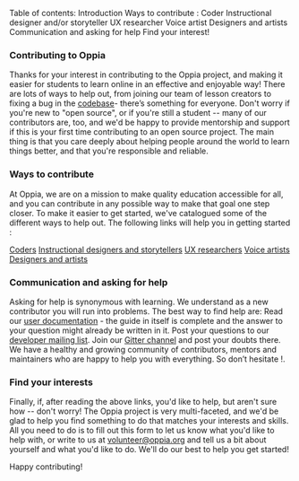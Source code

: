  
Table of contents:
Introduction
Ways to contribute :
Coder
Instructional designer and/or storyteller
UX researcher
Voice artist
Designers and artists
Communication and asking for help
Find your interest!
 
### Contributing to Oppia
Thanks for your interest in contributing to the Oppia project, and making it easier for students to learn online in an effective and enjoyable way!
There are lots of ways to help out, from joining our team of lesson creators to fixing a bug in the [codebase](https://github.com/oppia/oppia/)- there’s something for everyone. Don't worry if you're new to "open source", or if you're still a student -- many of our contributors are, too, and we'd be happy to provide mentorship and support if this is your first time contributing to an open source project. The main thing is that you care deeply about helping people around the world to learn things better, and that you're responsible and reliable.
 
### Ways to contribute
At Oppia, we are on a mission to make quality education accessible for all, and you can contribute in any possible way to make that goal one step closer.
To make it easier to get started, we've catalogued some of the different ways to help out. The following links will help you in getting started :
 
[Coders](https://github.com/oppia/oppia/wiki/Contributing-code-to-Oppia)
[Instructional designers and storytellers](https://github.com/oppia/oppia/wiki/Teaching-with-Oppia)
[UX researchers](https://github.com/oppia/oppia/wiki/Conducting-research-with-students)
[Voice artists](https://github.com/oppia/oppia/wiki/Instructions-for-voice-artists)
[Designers and artists](https://github.com/oppia/oppia/wiki/Contributing-to-Oppia%27s-design)
 
### Communication and asking for help
Asking for help is synonymous with learning. We understand as a new contributor you will run into problems. The best way to find help are:
Read our [user documentation](http://oppia.github.io/) - the guide in itself is complete and the answer to your question might already be written in it.
Post your questions to our [developer mailing list](https://groups.google.com/forum/?fromgroups#!forum/oppia-dev).
Join our [Gitter channel](https://gitter.im/oppia/oppia-chat) and post your doubts there.
We have a healthy and growing community of contributors, mentors and maintainers who are happy to help you with everything. So don’t hesitate !. 
 
 
### Find your interests
Finally, if, after reading the above links, you'd like to help, but aren't sure how -- don't worry! The Oppia project is very multi-faceted, and we'd be glad to help you find something to do that matches your interests and skills. 
All you need to do is to fill out this form to let us know what you'd like to help with, or write to us at volunteer@oppia.org and tell us a bit about yourself and what you'd like to do. We'll do our best to help you get started!
 
Happy contributing!
